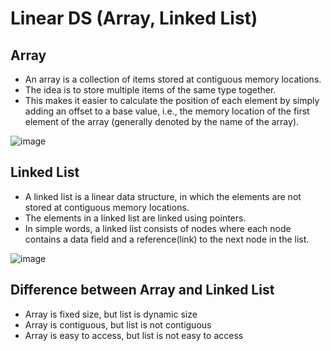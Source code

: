 # Linear DS (Array, Linked List)

## Array

- An array is a collection of items stored at contiguous memory locations.
- The idea is to store multiple items of the same type together.
- This makes it easier to calculate the position of each element by simply adding an offset to a base value, i.e., the memory location of the first element of the array (generally denoted by the name of the array).

![image](https://user-images.githubusercontent.com/104475739/233633780-4d435dc6-2bf2-40bd-ac03-d8867f1ce3d2.png)

## Linked List

- A linked list is a linear data structure, in which the elements are not stored at contiguous memory locations.
- The elements in a linked list are linked using pointers.
- In simple words, a linked list consists of nodes where each node contains a data field and a reference(link) to the next node in the list.

![image](https://user-images.githubusercontent.com/104475739/233633862-328a1de6-2213-4cfe-8e72-48fc55a60a54.png)

## Difference between Array and Linked List

- Array is fixed size, but list is dynamic size
- Array is contiguous, but list is not contiguous
- Array is easy to access, but list is not easy to access

